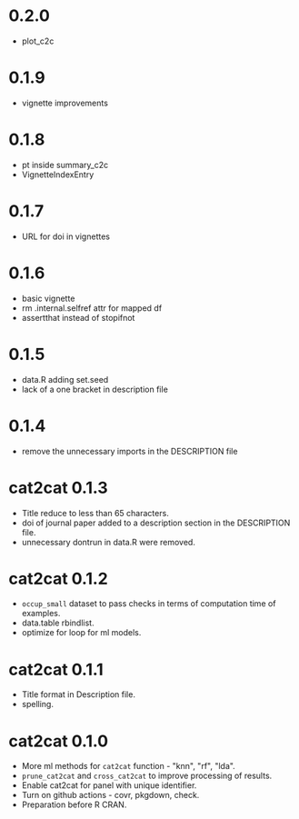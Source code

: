 # 0.2.0

* plot_c2c

# 0.1.9

* vignette improvements

# 0.1.8

* pt inside summary_c2c
* VignetteIndexEntry

# 0.1.7

* URL for doi in vignettes

# 0.1.6

* basic vignette
* rm .internal.selfref attr for mapped df
* assertthat instead of stopifnot

# 0.1.5

* data.R adding set.seed
* lack of a one bracket in description file

# 0.1.4

* remove the unnecessary imports in the DESCRIPTION file

# cat2cat 0.1.3

* Title reduce to less than 65 characters.
* doi of journal paper added to a description section in the DESCRIPTION file.
* unnecessary dontrun in data.R were removed.
  
# cat2cat 0.1.2

* `occup_small` dataset to pass checks in terms of computation time of examples.
* data.table rbindlist.
* optimize for loop for ml models.

# cat2cat 0.1.1

* Title format in Description file.
* spelling.

# cat2cat 0.1.0

* More ml methods for `cat2cat` function - "knn", "rf", "lda".
* `prune_cat2cat` and `cross_cat2cat` to improve processing of results.
* Enable cat2cat for panel with unique identifier.
* Turn on github actions - covr, pkgdown, check.
* Preparation before R CRAN.
